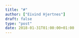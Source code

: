 ```yaml
---
title: "#"
author: ["Eivind Hjertnes"]
draft: false
type: "post"
date: 2018-01-31T01:00:00+01:00
---
```

